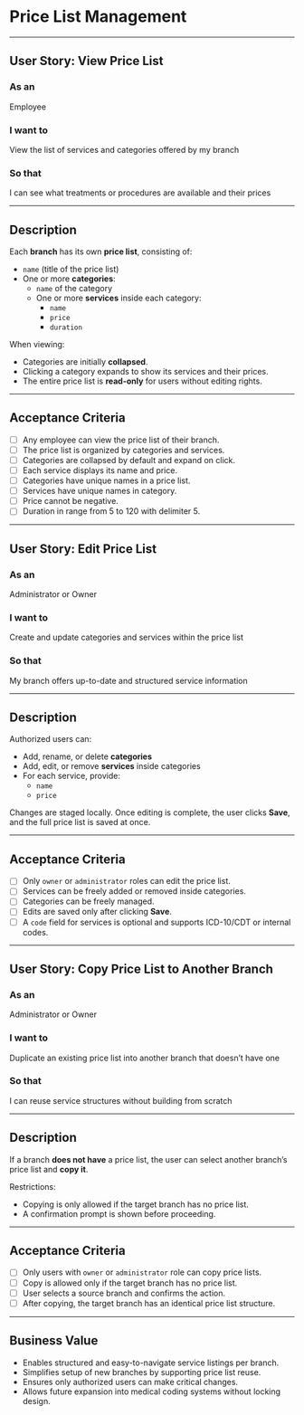 # Price List Management

---

## User Story: View Price List

### As an
Employee

### I want to
View the list of services and categories offered by my branch

### So that
I can see what treatments or procedures are available and their prices

---

## Description

Each **branch** has its own **price list**, consisting of:

- `name` (title of the price list)
- One or more **categories**:
  - `name` of the category
  - One or more **services** inside each category:
    - `name`
    - `price`
    - `duration`

When viewing:
- Categories are initially **collapsed**.
- Clicking a category expands to show its services and their prices.
- The entire price list is **read-only** for users without editing rights.

---

## Acceptance Criteria

- [ ] Any employee can view the price list of their branch.
- [ ] The price list is organized by categories and services.
- [ ] Categories are collapsed by default and expand on click.
- [ ] Each service displays its name and price.
- [ ] Categories have unique names in a price list.
- [ ] Services have unique names in category.
- [ ] Price cannot be negative.
- [ ] Duration in range from 5 to 120 with delimiter 5.

---

## User Story: Edit Price List

### As an
Administrator or Owner

### I want to
Create and update categories and services within the price list

### So that
My branch offers up-to-date and structured service information

---

## Description

Authorized users can:
- Add, rename, or delete **categories**
- Add, edit, or remove **services** inside categories
- For each service, provide:
  - `name`
  - `price`

Changes are staged locally. Once editing is complete, the user clicks **Save**, and the full price list is saved at once.

---

## Acceptance Criteria

- [ ] Only `owner` or `administrator` roles can edit the price list.
- [ ] Services can be freely added or removed inside categories.
- [ ] Categories can be freely managed.
- [ ] Edits are saved only after clicking **Save**.
- [ ] A `code` field for services is optional and supports ICD-10/CDT or internal codes.

---

## User Story: Copy Price List to Another Branch

### As an
Administrator or Owner

### I want to
Duplicate an existing price list into another branch that doesn’t have one

### So that
I can reuse service structures without building from scratch

---

## Description

If a branch **does not have** a price list, the user can select another branch’s price list and **copy it**.

Restrictions:
- Copying is only allowed if the target branch has no price list.
- A confirmation prompt is shown before proceeding.

---

## Acceptance Criteria

- [ ] Only users with `owner` or `administrator` role can copy price lists.
- [ ] Copy is allowed only if the target branch has no price list.
- [ ] User selects a source branch and confirms the action.
- [ ] After copying, the target branch has an identical price list structure.

---

## Business Value

- Enables structured and easy-to-navigate service listings per branch.
- Simplifies setup of new branches by supporting price list reuse.
- Ensures only authorized users can make critical changes.
- Allows future expansion into medical coding systems without locking design.
